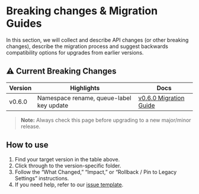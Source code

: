 # Breaking changes & Migration Guides
In this section, we will collect and describe API changes (or other breaking changes), describe the migration process and suggest backwards compatibility options for upgrades from earlier versions.


## ⚠️ Current Breaking Changes

| Version | Highlights                                 | Docs                                  |
|---------|--------------------------------------------|---------------------------------------|
| v0.6.0  | Namespace rename, queue-label key update   | [v0.6.0 Migration Guide](./v0.6.0/)   |

> **Note:** Always check this page before upgrading to a new major/minor release.


## How to use

1. Find your target version in the table above.  
2. Click through to the version-specific folder.
3. Follow the “What Changed,” “Impact,” or “Rollback / Pin to Legacy Settings” instructions.  
4. If you need help, refer to our [issue template](https://github.com/NVIDIA/KAI-Scheduler/issues/new/choose).
